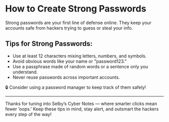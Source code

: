 # How to Create Strong Passwords

Strong passwords are your first line of defense online. They keep your accounts safe from hackers trying to guess or steal your info.

## Tips for Strong Passwords:
- Use at least 12 characters mixing letters, numbers, and symbols.
- Avoid obvious words like your name or "password123."
- Use a passphrase made of random words or a sentence only you understand.
- Never reuse passwords across important accounts.

🔒 Consider using a password manager to keep track of them safely!

---

Thanks for tuning into Selby’s Cyber Notes — where smarter clicks mean fewer ‘oops.’ Keep these tips in mind, stay alert, and outsmart the hackers every step of the way!
